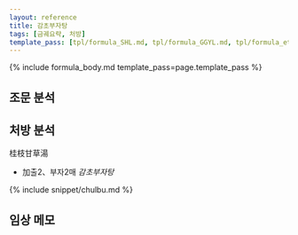 ```yaml
---
layout: reference
title: 감초부자탕
tags: [금궤요략, 처방]
template_pass: [tpl/formula_SHL.md, tpl/formula_GGYL.md, tpl/formula_etc.md]
---
```


{% include formula_body.md template_pass=page.template_pass %}

## 조문 분석

## 처방 분석

桂枝甘草湯
* 加출2、부자2매 _감초부자탕_  

{% include snippet/chulbu.md %}

## 임상 메모
